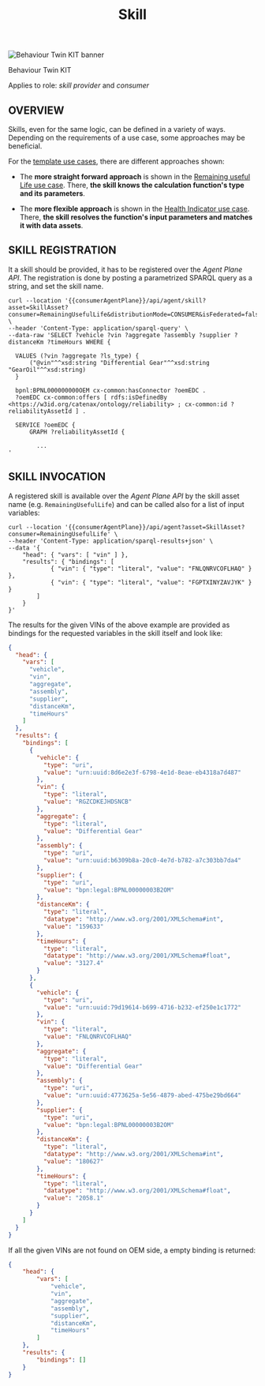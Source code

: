 ﻿---
id: skill
title: Skill
description: Behaviour Twin KIT
---

<div style={{display:'block'}}>
  <div style={{display:'inline-block', verticalAlign:'top'}}>

![Behaviour Twin KIT banner](@site/static/img/kit-icons/behaviour-twin-kit-icon-mini.svg)

  </div>
  <div style={{display:'inline-block', fontSize:17, color:'rgb(255,166,1)', marginLeft:7, verticalAlign:'top', paddingTop:6}}>
Behaviour Twin KIT
  </div>
</div>

Applies to role: *skill provider* and *consumer*

## OVERVIEW

Skills, even for the same logic, can be defined in a variety of ways. Depending on the requirements of a use case, some approaches may be beneficial.

For the [template use cases](../use-cases/overview), there are different approaches shown:

- The **more straight forward approach** is shown in the [Remaining useful Life use case](../use-cases/rul/development-view/skill). There, **the skill knows the calculation function's type and its parameters**.

- The **more flexible approach** is shown in the [Health Indicator use case](../use-cases/hi/development-view/skill). There, **the skill resolves the function's input parameters and matches it with data assets**.

## SKILL REGISTRATION

It a skill should be provided, it has to be registered over the *Agent Plane API*. The registration is done by posting a parametrized SPARQL query as a string, and set the skill name.

```curl
curl --location '{{consumerAgentPlane}}/api/agent/skill?asset=SkillAsset?consumer=RemainingUsefulLife&distributionMode=CONSUMER&isFederated=false' \
--header 'Content-Type: application/sparql-query' \
--data-raw 'SELECT ?vehicle ?vin ?aggregate ?assembly ?supplier ?distanceKm ?timeHours WHERE {

  VALUES (?vin ?aggregate ?ls_type) {
      ("@vin"^^xsd:string "Differential Gear"^^xsd:string "GearOil"^^xsd:string)
  }

  bpnl:BPNL000000000OEM cx-common:hasConnector ?oemEDC .
  ?oemEDC cx-common:offers [ rdfs:isDefinedBy <https://w3id.org/catenax/ontology/reliability> ; cx-common:id ?reliabilityAssetId ] .

  SERVICE ?oemEDC {
      GRAPH ?reliabilityAssetId {

        ...
'
```

## SKILL INVOCATION

A registered skill is available over the *Agent Plane API* by the skill asset name (e.g. `RemainingUsefulLife`) and can be called also for a list of input variables:

```curl
curl --location '{{consumerAgentPlane}}/api/agent?asset=SkillAsset?consumer=RemainingUsefulLife' \
--header 'Content-Type: application/sparql-results+json' \
--data '{
    "head": { "vars": [ "vin" ] },
    "results": { "bindings": [
            { "vin": { "type": "literal", "value": "FNLQNRVCOFLHAQ" } },
            { "vin": { "type": "literal", "value": "FGPTXINYZAVJYK" } }
        ]
    }
}'
```

The results for the given VINs of the above example are provided as bindings for the requested variables in the skill itself and look like:

```json
{
  "head": {
    "vars": [
      "vehicle",
      "vin",
      "aggregate",
      "assembly",
      "supplier",
      "distanceKm",
      "timeHours"
    ]
  },
  "results": {
    "bindings": [
      {
        "vehicle": {
          "type": "uri",
          "value": "urn:uuid:8d6e2e3f-6798-4e1d-8eae-eb4318a7d487"
        },
        "vin": {
          "type": "literal",
          "value": "RGZCDKEJHDSNCB"
        },
        "aggregate": {
          "type": "literal",
          "value": "Differential Gear"
        },
        "assembly": {
          "type": "uri",
          "value": "urn:uuid:b6309b8a-20c0-4e7d-b782-a7c303bb7da4"
        },
        "supplier": {
          "type": "uri",
          "value": "bpn:legal:BPNL00000003B2OM"
        },
        "distanceKm": {
          "type": "literal",
          "datatype": "http://www.w3.org/2001/XMLSchema#int",
          "value": "159633"
        },
        "timeHours": {
          "type": "literal",
          "datatype": "http://www.w3.org/2001/XMLSchema#float",
          "value": "3127.4"
        }
      },
      {
        "vehicle": {
          "type": "uri",
          "value": "urn:uuid:79d19614-b699-4716-b232-ef250e1c1772"
        },
        "vin": {
          "type": "literal",
          "value": "FNLQNRVCOFLHAQ"
        },
        "aggregate": {
          "type": "literal",
          "value": "Differential Gear"
        },
        "assembly": {
          "type": "uri",
          "value": "urn:uuid:4773625a-5e56-4879-abed-475be29bd664"
        },
        "supplier": {
          "type": "uri",
          "value": "bpn:legal:BPNL00000003B2OM"
        },
        "distanceKm": {
          "type": "literal",
          "datatype": "http://www.w3.org/2001/XMLSchema#int",
          "value": "180627"
        },
        "timeHours": {
          "type": "literal",
          "datatype": "http://www.w3.org/2001/XMLSchema#float",
          "value": "2058.1"
        }
      }
    ]
  }
}
```

If all the given VINs are not found on OEM side, a empty binding is returned:

```json
{
    "head": {
        "vars": [
            "vehicle",
            "vin",
            "aggregate",
            "assembly",
            "supplier",
            "distanceKm",
            "timeHours"
        ]
    },
    "results": {
        "bindings": []
    }
}
```
